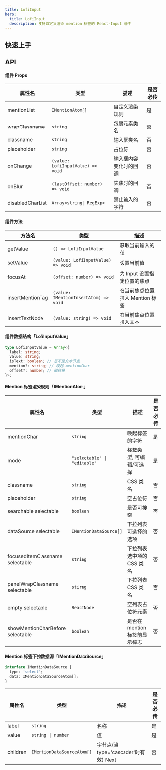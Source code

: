 ```yaml
---
title: LofiInput
hero:
  title: LofiInput
  description: 支持自定义渲染 mention 标签的 React-Input 组件
---
```


## 快速上手

<code src="../src/demo/base/index.tsx"></code>

## API

#### 组件 Props

| 属性名           | 类型                              | 描述                   | 是否必传 |
| ---------------- | --------------------------------- | ---------------------- | -------- |
| mentionList      | `IMentionAtom[]`                  | 自定义渲染规则         | 是       |
| wrapClassname    | `string`                          | 包裹元素类名           | 否       |
| classname        | `string`                          | 输入框类名             | 否       |
| placeholder      | `string`                          | 占位符                 | 否       |
| onChange         | `(value: LofiInputValue) => void` | 输入框内容变化时的回调 | 否       |
| onBlur           | `(lastOffset: number) => void`    | 失焦时的回调           | 否       |
| disabledCharList | `Array<string\| RegExp>`          | 禁止输入的字符         | 否       |

#### 组件方法

| 方法名           | 类型                                  | 描述                            |
| ---------------- | ------------------------------------- | ------------------------------- |
| getValue         | `() => LofiInputValue`                | 获取当前输入的值                |
| setValue         | `(value: LofiInputValue) => void`     | 设置当前值                      |
| focusAt          | `(offset: number) => void`            | 为 Input 设置指定位置的焦点     |
| insertMentionTag | `(value: IMentionInsertAtom) => void` | 在当前焦点位置插入 Mention 标签 |
| insertTextNode   | `(value: string) => void`             | 在当前焦点位置插入文本          |

#### 组件数据结构「LofiInputValue」

```typescript | pure
type LofiInputValue = Array<{
  label: string;
  value: string;
  isText: boolean; // 是不是文本节点
  mention?: string; // 唤起 mentionChar
  offset?: number; // 偏移量
}>;
```

#### Mention 标签渲染规则「IMentionAtom」

| 属性名                                          | 类型                         | 描述                          | 是否必传 |
| ----------------------------------------------- | ---------------------------- | ----------------------------- | -------- |
| mentionChar                                     | `string`                     | 唤起标签的字符                | 是       |
| mode                                            | `"selectable" \| "editable"` | 标签类型, 可编辑/可选择       | 是       |
| classname                                       | `string`                     | CSS 类名                      | 否       |
| placeholder                                     | `string`                     | 空占位符                      | 否       |
| searchable <Badge>selectable</Badge>            | `boolean`                    | 是否可搜索                    | 否       |
| dataSource <Badge>selectable</Badge>            | `IMentionDataSource[]`       | 下拉列表可选择的选项          | 否       |
| focusedItemClassname <Badge>selectable</Badge>  | `string`                     | 下拉列表选中项的 CSS 类名     | 否       |
| panelWrapClassname <Badge>selectable</Badge>    | `stirng`                     | 下拉列表 CSS 类名             | 否       |
| empty <Badge>selectable</Badge>                 | `ReactNode`                  | 空列表占位符元素              | 否       |
| showMentionCharBefore <Badge>selectable</Badge> | `boolean`                    | 是否在 mention 标签前显示标志 | 否       |

#### Mention 标签下拉数据源「IMentionDataSource」

```typescript | pure
interface IMentionDataSource {
  type: 'select';
  data: IMentionDataSourceAtom[];
}
```

| 属性名   | 类型                       | 描述                                                                | 是否必传 |
| -------- | -------------------------- | ------------------------------------------------------------------- | -------- |
| label    | `string`                   | 名称                                                                | 是       |
| value    | `string \| number`         | 值                                                                  | 是       |
| children | `IMentionDataSourceAtom[]` | 字节点(当 type='cascader'时有效) <Badge type="success">Next</Badge> | 否       |
